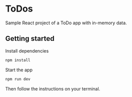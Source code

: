 # ToDos

Sample React project of a ToDo app with in-memory data.

## Getting started

Install dependencies

```bash
npm install
```

Start the app

```bash
npm run dev
```

Then follow the instructions on your terminal.
